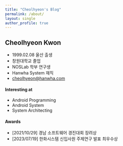 ```yaml
---
title: "Cheolhyeon's Blog"
permalink: /about/
layout: single
author_profile: true
---
```


## Cheolhyeon Kwon
- 1999.02.08 울산 출생
- 창원대학교 졸업
- NOSLab 학부 연구생
- Hanwha System 재직
- cheolhyeon@hanwha.com

#### Interesting at 
- Android Programming
- Android System
- System Architecting

#### Awards
- [2021/10/29] 경남 소프트웨어 경진대회 장려상
- [2023/07/19] 한화시스템 신입사원 주제연구 발표 최우수상
